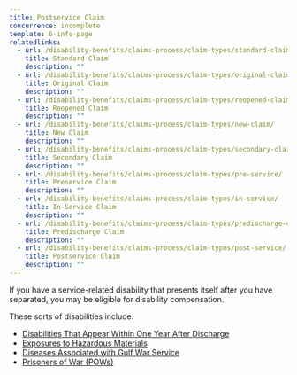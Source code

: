 ```yaml
---
title: Postservice Claim
concurrence: incomplete
template: 6-info-page
relatedlinks:
  - url: /disability-benefits/claims-process/claim-types/standard-claim/
    title: Standard Claim
    description: ""
  - url: /disability-benefits/claims-process/claim-types/original-claim/
    title: Original Claim
    description: ""
  - url: /disability-benefits/claims-process/claim-types/reopened-claim/
    title: Reopened Claim
    description: ""
  - url: /disability-benefits/claims-process/claim-types/new-claim/
    title: New Claim
    description: ""
  - url: /disability-benefits/claims-process/claim-types/secondary-claim/
    title: Secondary Claim
    description: ""
  - url: /disability-benefits/claims-process/claim-types/pre-service/
    title: Preservice Claim
    description: ""
  - url: /disability-benefits/claims-process/claim-types/in-service/
    title: In-Service Claim
    description: ""
  - url: /disability-benefits/claims-process/claim-types/predischarge-claim/
    title: Predischarge Claim
    description: ""
  - url: /disability-benefits/claims-process/claim-types/post-service/
    title: Postservice Claim
    description: ""
---
```


If you have a service-related disability that presents itself after you have separated, you may be eligible for disability compensation. 

These sorts of disabilities include:

- [Disabilities That Appear Within One Year After Discharge](/disability-benefits/apply-for-benefits/one-year/)
- [Exposures to Hazardous Materials](/disability-benefits/conditions/exposure-to-hazardous-materials/)
- [Diseases Associated with Gulf War Service](/disability-benefits/conditions/exposure-to-hazardous-materials/gulf-war-illness/)
- [Prisoners of War (POWs)](/disability-benefits/conditions/pow/)
